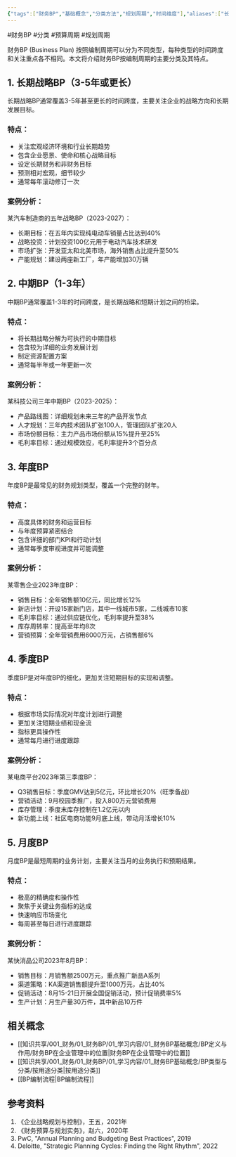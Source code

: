 ```yaml
---
{"tags":["财务BP","基础概念","分类方法","规划周期","时间维度"],"aliases":["长短期BP分类","BP周期分类"],"cssclass":"content","dg-publish":true,"dg-home":false,"permalink":"/知识共享/001_财务/01_财务BP/01_学习内容/01_财务BP基础概念/BP类型与分类/按编制周期分类/","dgPassFrontmatter":true}
---
```




#财务BP #分类 #预算周期 #规划周期

财务BP (Business Plan) 按照编制周期可以分为不同类型，每种类型的时间跨度和关注重点各不相同。本文将介绍财务BP按编制周期的主要分类及其特点。

## 1. 长期战略BP（3-5年或更长）

长期战略BP通常覆盖3-5年甚至更长的时间跨度，主要关注企业的战略方向和长期发展目标。

### 特点：
- 关注宏观经济环境和行业长期趋势
- 包含企业愿景、使命和核心战略目标
- 设定长期财务和非财务目标
- 预测相对宏观，细节较少
- 通常每年滚动修订一次

### 案例分析：
某汽车制造商的五年战略BP（2023-2027）：
- 长期目标：在五年内实现纯电动车销量占比达到40%
- 战略投资：计划投资100亿元用于电动汽车技术研发
- 市场扩张：开发亚太和北美市场，海外销售占比提升至50%
- 产能规划：建设两座新工厂，年产能增加30万辆

## 2. 中期BP（1-3年）

中期BP通常覆盖1-3年的时间跨度，是长期战略和短期计划之间的桥梁。

### 特点：
- 将长期战略分解为可执行的中期目标
- 包含较为详细的业务发展计划
- 制定资源配置方案
- 通常每半年或一年更新一次

### 案例分析：
某科技公司三年中期BP（2023-2025）：
- 产品路线图：详细规划未来三年的产品开发节点
- 人才规划：三年内技术团队扩张100人，管理团队扩张20人
- 市场份额目标：主力产品市场份额从15%提升至25%
- 毛利率目标：通过规模效应，毛利率提升3个百分点

## 3. 年度BP

年度BP是最常见的财务规划类型，覆盖一个完整的财年。

### 特点：
- 高度具体的财务和运营目标
- 与年度预算紧密结合
- 包含详细的部门KPI和行动计划
- 通常每季度审视进度并可能调整

### 案例分析：
某零售企业2023年度BP：
- 销售目标：全年销售额10亿元，同比增长12%
- 新店计划：开设15家新门店，其中一线城市5家，二线城市10家
- 毛利率目标：通过供应链优化，毛利率提升至38%
- 库存周转率：提高至年均8次
- 营销预算：全年营销费用6000万元，占销售额6%

## 4. 季度BP

季度BP是对年度BP的细化，更加关注短期目标的实现和调整。

### 特点：
- 根据市场实际情况对年度计划进行调整
- 更加关注短期业绩和现金流
- 指标更具操作性
- 通常每月进行进度跟踪

### 案例分析：
某电商平台2023年第三季度BP：
- Q3销售目标：季度GMV达到5亿元，环比增长20%（旺季备战）
- 营销活动：9月校园季推广，投入800万元营销费用
- 库存管理：季度末库存控制在1.2亿元以内
- 新功能上线：社区电商功能9月底上线，带动月活增长10%

## 5. 月度BP

月度BP是最短周期的业务计划，主要关注当月的业务执行和预期结果。

### 特点：
- 极高的精确度和操作性
- 聚焦于关键业务指标的达成
- 快速响应市场变化
- 每周甚至每日进行进度跟踪

### 案例分析：
某快消品公司2023年8月BP：
- 销售目标：月销售额2500万元，重点推广新品A系列
- 渠道策略：KA渠道销售额提升至1000万元，占比40%
- 促销活动：8月15-21日开展全国促销活动，预计促销费率5%
- 生产计划：月生产量30万件，其中新品10万件

## 相关概念

- [[知识共享/001_财务/01_财务BP/01_学习内容/01_财务BP基础概念/BP定义与作用/财务BP在企业管理中的位置\|财务BP在企业管理中的位置]]
- [[知识共享/001_财务/01_财务BP/01_学习内容/01_财务BP基础概念/BP类型与分类/按用途分类\|按用途分类]]
- [[BP编制流程\|BP编制流程]]

## 参考资料

1. 《企业战略规划与控制》，王五，2021年
2. 《财务预算与规划实务》，赵六，2020年
3. PwC, "Annual Planning and Budgeting Best Practices", 2019
4. Deloitte, "Strategic Planning Cycles: Finding the Right Rhythm", 2022 
